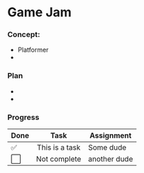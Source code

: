 # Game Jam

### Concept:

- Platformer
-

### Plan

-
-

### Progress

| Done |      Task      | Assignment   |
| ---- | :------------: | ------------ |
| ✅   | This is a task | Some dude    |
| ⬜️  |  Not complete  | another dude |
